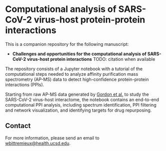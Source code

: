 # Computational analysis of SARS-CoV-2 virus-host protein-protein interactions

This is a companion repository for the following manuscript:

* **Challenges and opportunities for the computational analysis of SARS-CoV-2 virus-host protein interactions** TODO: citation when available

The repository consists of a Jupyter notebook with a tutorial of the computational steps needed to analyze affinity purification mass spectrometry (AP-MS) data to detect high-confidence protein-protein interactions (PPIs).

Starting from raw AP-MS data generated by [Gordon et al.](https://doi.org/10.1038/s41586-020-2286-9) to study the SARS-CoV-2 virus-host interactome, the notebook contains an end-to-end computational PPI analysis, including spectrum identification, PPI filtering and network visualization, and identifying targets for drug repurposing.

## Contact

For more information, please send an email to <wbittremieux@health.ucsd.edu>.

